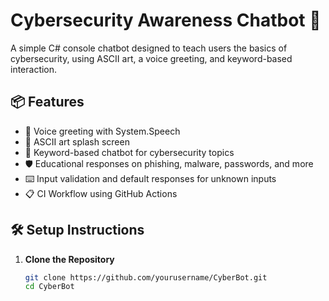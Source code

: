 # Cybersecurity Awareness Chatbot 🤖

A simple C# console chatbot designed to teach users the basics of cybersecurity, using ASCII art, a voice greeting, and keyword-based interaction.

## 📦 Features

- 📢 Voice greeting with System.Speech
- 🎨 ASCII art splash screen
- 🧠 Keyword-based chatbot for cybersecurity topics
- 🛡️ Educational responses on phishing, malware, passwords, and more
- ⌨️ Input validation and default responses for unknown inputs
- 📋 CI Workflow using GitHub Actions

## 🛠️ Setup Instructions

1. **Clone the Repository**
   ```bash
   git clone https://github.com/yourusername/CyberBot.git
   cd CyberBot
